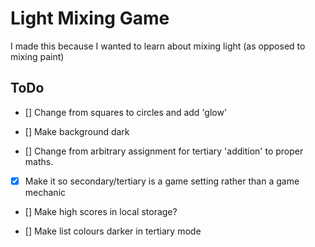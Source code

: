 # Light Mixing Game

I made this because I wanted to learn about mixing light (as opposed to mixing paint)

## ToDo

- [] Change from squares to circles and add 'glow'

- [] Make background dark

- [] Change from arbitrary assignment for tertiary 'addition' to proper maths.

- [x] Make it so secondary/tertiary is a game setting rather than a game mechanic

- [] Make high scores in local storage?

- [] Make list colours darker in tertiary mode
